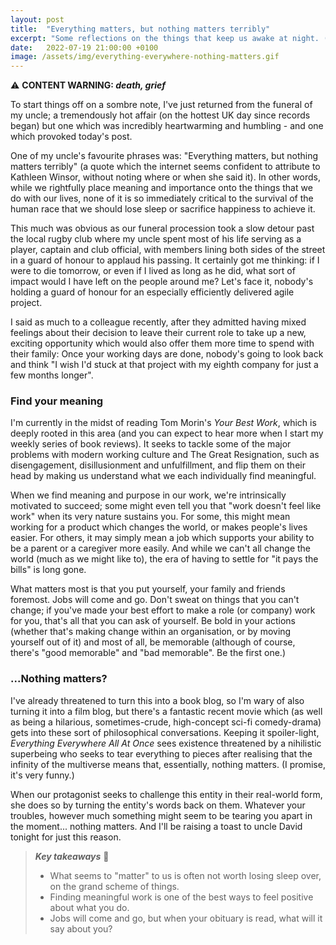 ```yaml
---
layout: post
title:  "Everything matters, but nothing matters terribly"
excerpt: "Some reflections on the things that keep us awake at night. (CONTENT WARNING: death, grief)"
date:   2022-07-19 21:00:00 +0100
image: /assets/img/everything-everywhere-nothing-matters.gif
---
```


⚠️ **CONTENT WARNING: _death, grief_**

To start things off on a sombre note, I've just returned from the funeral of my uncle; a tremendously hot affair (on the hottest UK day since records began) but one which was incredibly heartwarming and humbling - and one which provoked today's post.

One of my uncle's favourite phrases was: "Everything matters, but nothing matters terribly" (a quote which the internet seems confident to attribute to Kathleen Winsor, without noting where or when she said it). In other words, while we rightfully place meaning and importance onto the things that we do with our lives, none of it is so immediately critical to the survival of the human race that we should lose sleep or sacrifice happiness to achieve it.

This much was obvious as our funeral procession took a slow detour past the local rugby club where my uncle spent most of his life serving as a player, captain and club official, with members lining both sides of the street in a guard of honour to applaud his passing. It certainly got me thinking: if I were to die tomorrow, or even if I lived as long as he did, what sort of impact would I have left on the people around me? Let's face it, nobody's holding a guard of honour for an especially efficiently delivered agile project.

I said as much to a colleague recently, after they admitted having mixed feelings about their decision to leave their current role to take up a new, exciting opportunity which would also offer them more time to spend with their family: Once your working days are done, nobody's going to look back and think "I wish I'd stuck at that project with my eighth company for just a few months longer". 

### Find your meaning

I'm currently in the midst of reading Tom Morin's _Your Best Work_, which is deeply rooted in this area (and you can expect to hear more when I start my weekly series of book reviews). It seeks to tackle some of the major problems with modern working culture and The Great Resignation, such as disengagement, disillusionment and unfulfillment, and flip them on their head by making us understand what we each individually find meaningful.

When we find meaning and purpose in our work, we're intrinsically motivated to succeed; some might even tell you that "work doesn't feel like work" when its very nature sustains you. For some, this might mean working for a product which changes the world, or makes people's lives easier. For others, it may simply mean a job which supports your ability to be a parent or a caregiver more easily. And while we can't all change the world (much as we might like to), the era of having to settle for "it pays the bills" is long gone.

What matters most is that you put yourself, your family and friends foremost. Jobs will come and go. Don't sweat on things that you can't change; if you've made your best effort to make a role (or company) work for you, that's all that you can ask of yourself. Be bold in your actions (whether that's making change within an organisation, or by moving yourself out of it) and most of all, be memorable (although of course, there's "good memorable" and "bad memorable". Be the first one.)

### ...Nothing matters?

I've already threatened to turn this into a book blog, so I'm wary of also turning it into a film blog, but there's a fantastic recent movie which (as well as being a hilarious, sometimes-crude, high-concept sci-fi comedy-drama) gets into these sort of philosophical conversations. Keeping it spoiler-light, _Everything Everywhere All At Once_ sees existence threatened by a nihilistic superbeing who seeks to tear everything to pieces after realising that the infinity of the multiverse means that, essentially, nothing matters. (I promise, it's very funny.)

When our protagonist seeks to challenge this entity in their real-world form, she does so by turning the entity's words back on them. Whatever your troubles, however much something might seem to be tearing you apart in the moment... nothing matters. And I'll be raising a toast to uncle David tonight for just this reason.

> **_Key takeaways_** 📝  
> * What seems to "matter" to us is often not worth losing sleep over, on the grand scheme of things.
> * Finding meaningful work is one of the best ways to feel positive about what you do.
> * Jobs will come and go, but when your obituary is read, what will it say about you?